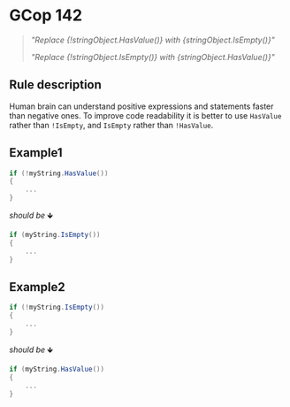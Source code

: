 ﻿# GCop 142

> *"Replace \{!stringObject.HasValue()} with \{stringObject.IsEmpty()}"*
> 
> *"Replace \{!stringObject.IsEmpty()} with \{stringObject.HasValue()}"*

## Rule description

Human brain can understand positive expressions and statements faster than negative ones. To improve code readability it is better to use `HasValue` rather than `!IsEmpty`, and `IsEmpty` rather than `!HasValue`.

## Example1

```csharp
if (!myString.HasValue())
{
    ...
}
```

*should be* 🡻

```csharp
if (myString.IsEmpty())
{
    ...
}
```

## Example2

```csharp
if (!myString.IsEmpty())
{
    ...
}
```

*should be* 🡻

```csharp
if (myString.HasValue())
{
    ...
}
```
